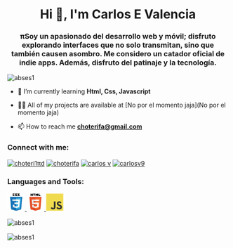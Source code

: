 <h1 align="center">Hi 👋, I'm Carlos E Valencia</h1>
<h3 align="center">πSoy un apasionado del desarrollo web y móvil; disfruto explorando interfaces que no solo transmitan, sino que también causen asombro. Me considero un catador oficial de indie apps. Además, disfruto del patinaje y la tecnología.</h3>

<p align="left"> <img src="https://komarev.com/ghpvc/?username=abses1&label=Profile%20views&color=0e75b6&style=flat" alt="abses1" /> </p>

- 🌱 I’m currently learning **Html, Css, Javascript**

- 👨‍💻 All of my projects are available at [No por el momento jaja](No por el momento jaja)

- 📫 How to reach me **choterifa@gmail.com**

<h3 align="left">Connect with me:</h3>
<p align="left">
<a href="https://codepen.io/choteri1πd" target="blank"><img align="center" src="https://raw.githubusercontent.com/rahuldkjain/github-profile-readme-generator/master/src/images/icons/Social/codepen.svg" alt="choteri1πd" height="30" width="40" /></a>
<a href="https://twitter.com/choterifa" target="blank"><img align="center" src="https://raw.githubusercontent.com/rahuldkjain/github-profile-readme-generator/master/src/images/icons/Social/twitter.svg" alt="choterifa" height="30" width="40" /></a>
<a href="https://dribbble.com/carlos v" target="blank"><img align="center" src="https://raw.githubusercontent.com/rahuldkjain/github-profile-readme-generator/master/src/images/icons/Social/dribbble.svg" alt="carlos v" height="30" width="40" /></a>
<a href="https://www.youtube.com/c/carlosv9" target="blank"><img align="center" src="https://raw.githubusercontent.com/rahuldkjain/github-profile-readme-generator/master/src/images/icons/Social/youtube.svg" alt="carlosv9" height="30" width="40" /></a>
</p>

<h3 align="left">Languages and Tools:</h3>
<p align="left"> <a href="https://www.w3schools.com/css/" target="_blank" rel="noreferrer"> <img src="https://raw.githubusercontent.com/devicons/devicon/master/icons/css3/css3-original-wordmark.svg" alt="css3" width="40" height="40"/> </a> <a href="https://www.w3.org/html/" target="_blank" rel="noreferrer"> <img src="https://raw.githubusercontent.com/devicons/devicon/master/icons/html5/html5-original-wordmark.svg" alt="html5" width="40" height="40"/> </a> <a href="https://developer.mozilla.org/en-US/docs/Web/JavaScript" target="_blank" rel="noreferrer"> <img src="https://raw.githubusercontent.com/devicons/devicon/master/icons/javascript/javascript-original.svg" alt="javascript" width="40" height="40"/> </a> </p>

<p><img align="center" src="https://github-readme-stats.vercel.app/api/top-langs?username=abses1&show_icons=true&locale=en&layout=compact" alt="abses1" /></p>

<p><img align="center" src="https://github-readme-streak-stats.herokuapp.com/?user=abses1&" alt="abses1" /></p>
